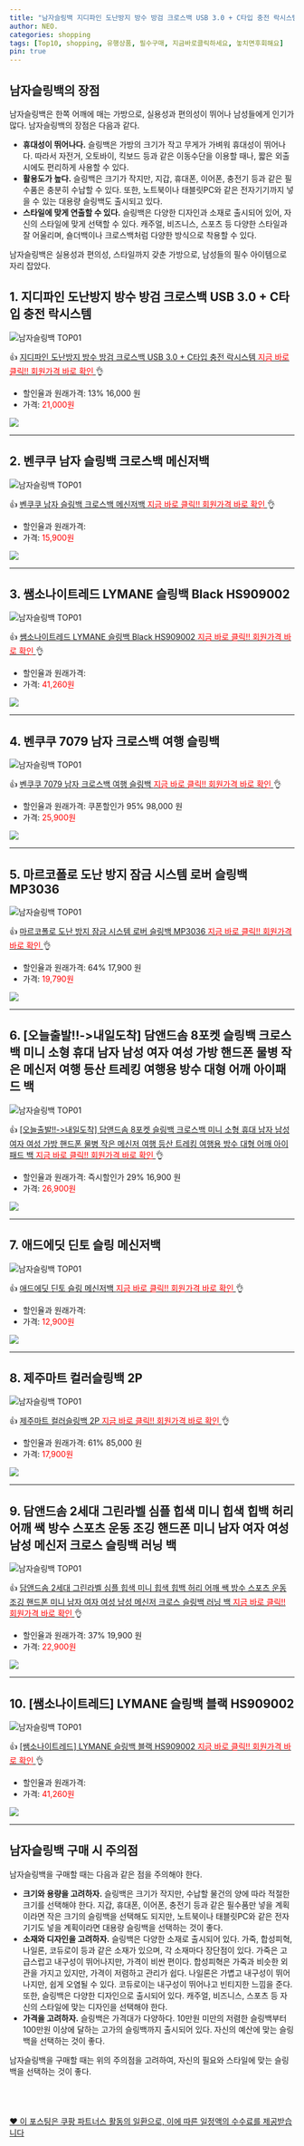 ```yaml
---
title: "남자슬링백 지디파인 도난방지 방수 방검 크로스백 USB 3.0 + C타입 충전 락시스템 필수 필요 추천 제품 비교 최저 가격 비교 장점 구매 후기 구매평"
author: NEO.
categories: shopping
tags: [Top10, shopping, 유행상품, 필수구매, 지금바로클릭하세요, 놓치면후회해요]
pin: true
---
```

<h2>남자슬링백의 장점</h2>

남자슬링백은 한쪽 어깨에 매는 가방으로, 실용성과 편의성이 뛰어나 남성들에게 인기가 많다. 남자슬링백의 장점은 다음과 같다.

* **휴대성이 뛰어나다.** 슬링백은 가방의 크기가 작고 무게가 가벼워 휴대성이 뛰어나다. 따라서 자전거, 오토바이, 킥보드 등과 같은 이동수단을 이용할 때나, 짧은 외출 시에도 편리하게 사용할 수 있다.
* **활용도가 높다.** 슬링백은 크기가 작지만, 지갑, 휴대폰, 이어폰, 충전기 등과 같은 필수품은 충분히 수납할 수 있다. 또한, 노트북이나 태블릿PC와 같은 전자기기까지 넣을 수 있는 대용량 슬링백도 출시되고 있다.
* **스타일에 맞게 연출할 수 있다.** 슬링백은 다양한 디자인과 소재로 출시되어 있어, 자신의 스타일에 맞게 선택할 수 있다. 캐주얼, 비즈니스, 스포츠 등 다양한 스타일과 잘 어울리며, 숄더백이나 크로스백처럼 다양한 방식으로 착용할 수 있다.

남자슬링백은 실용성과 편의성, 스타일까지 갖춘 가방으로, 남성들의 필수 아이템으로 자리 잡았다.

   

## 1. 지디파인 도난방지 방수 방검 크로스백 USB 3.0 + C타입 충전 락시스템

![남자슬링백 TOP01](https://thumbnail9.coupangcdn.com/thumbnails/remote/490x490ex/image/retail/images/2023/04/06/14/3/3bc43396-590d-4998-abfd-4c2896f86a1c.jpg)


👍 [지디파인 도난방지 방수 방검 크로스백 USB 3.0 + C타입 충전 락시스템 <font color=red> 지금 바로 클릭!! 회원가격 바로 확인 </font> ](https://link.coupang.com/re/AFFSDP?lptag=AF3617701&subid=GithubCoopas&pageKey=7201947176&traceid=V0-153&itemId=15255076904&vendorItemId=85576079397) 👌 


- 할인율과 원래가격: 13%  16,000   원
- 가격: <span style='color:red'>21,000원</span>

[![](/discount_price.png)](https://link.coupang.com/re/AFFSDP?lptag=AF3617701&subid=GithubCoopas&pageKey=7201947176&traceid=V0-153&itemId=15255076904&vendorItemId=85576079397)

---


   

## 2. 벤쿠쿠 남자 슬링백 크로스백 메신저백

![남자슬링백 TOP01](https://thumbnail6.coupangcdn.com/thumbnails/remote/490x490ex/image/vendor_inventory/958e/4fe783925532afe2ea0423e64cfb4c530e733bbcf1cd94e9269af10c5ac0.jpg)


👍 [벤쿠쿠 남자 슬링백 크로스백 메신저백 <font color=red> 지금 바로 클릭!! 회원가격 바로 확인 </font> ](https://link.coupang.com/re/AFFSDP?lptag=AF3617701&subid=GithubCoopas&pageKey=202602517&traceid=V0-153&itemId=592782215&vendorItemId=74262186036) 👌 


- 할인율과 원래가격: 
- 가격: <span style='color:red'>15,900원</span>

[![](/discount_price.png)](https://link.coupang.com/re/AFFSDP?lptag=AF3617701&subid=GithubCoopas&pageKey=202602517&traceid=V0-153&itemId=592782215&vendorItemId=74262186036)

---


   

## 3. 쌤소나이트레드 LYMANE 슬링백 Black HS909002

![남자슬링백 TOP01](https://thumbnail8.coupangcdn.com/thumbnails/remote/490x490ex/image/vendor_inventory/7ab8/ed020a866f2931652b91d4380c25a1238ace3a46feebf12bd133ae740a3b.jpg)


👍 [쌤소나이트레드 LYMANE 슬링백 Black HS909002 <font color=red> 지금 바로 클릭!! 회원가격 바로 확인 </font> ](https://link.coupang.com/re/AFFSDP?lptag=AF3617701&subid=GithubCoopas&pageKey=7530224379&traceid=V0-153&itemId=19769723693&vendorItemId=87719806938) 👌 


- 할인율과 원래가격: 
- 가격: <span style='color:red'>41,260원</span>

[![](/discount_price.png)](https://link.coupang.com/re/AFFSDP?lptag=AF3617701&subid=GithubCoopas&pageKey=7530224379&traceid=V0-153&itemId=19769723693&vendorItemId=87719806938)

---


   

## 4. 벤쿠쿠 7079 남자 크로스백 여행 슬링백

![남자슬링백 TOP01](https://thumbnail10.coupangcdn.com/thumbnails/remote/490x490ex/image/vendor_inventory/19f1/ed831f7e50f2bd9d74015e379e1d88ba11dc02bc07d3a7b3c838744d32df.jpg)


👍 [벤쿠쿠 7079 남자 크로스백 여행 슬링백 <font color=red> 지금 바로 클릭!! 회원가격 바로 확인 </font> ](https://link.coupang.com/re/AFFSDP?lptag=AF3617701&subid=GithubCoopas&pageKey=1574381995&traceid=V0-153&itemId=2692113363&vendorItemId=79698980379) 👌 


- 할인율과 원래가격: 쿠폰할인가 95%  98,000   원
- 가격: <span style='color:red'>25,900원</span>

[![](/discount_price.png)](https://link.coupang.com/re/AFFSDP?lptag=AF3617701&subid=GithubCoopas&pageKey=1574381995&traceid=V0-153&itemId=2692113363&vendorItemId=79698980379)

---


   

## 5. 마르코폴로 도난 방지 잠금 시스템 로버 슬링백 MP3036

![남자슬링백 TOP01](https://thumbnail6.coupangcdn.com/thumbnails/remote/490x490ex/image/retail/images/272330306991488-b0fcee44-e61a-4fc0-a0a9-00cbfbbeb73f.jpg)


👍 [마르코폴로 도난 방지 잠금 시스템 로버 슬링백 MP3036 <font color=red> 지금 바로 클릭!! 회원가격 바로 확인 </font> ](https://link.coupang.com/re/AFFSDP?lptag=AF3617701&subid=GithubCoopas&pageKey=1392278086&traceid=V0-153&itemId=2427718365&vendorItemId=70421712652) 👌 


- 할인율과 원래가격: 64%  17,900   원
- 가격: <span style='color:red'>19,790원</span>

[![](/discount_price.png)](https://link.coupang.com/re/AFFSDP?lptag=AF3617701&subid=GithubCoopas&pageKey=1392278086&traceid=V0-153&itemId=2427718365&vendorItemId=70421712652)

---


   

## 6. [오늘출발!!->내일도착] 담앤드솜 8포켓 슬링백 크로스백 미니 소형 휴대 남자 남성 여자 여성 가방 핸드폰 물병 작은 메신저 여행 등산 트레킹 여행용 방수 대형 어깨 아이패드 백

![남자슬링백 TOP01](https://thumbnail9.coupangcdn.com/thumbnails/remote/490x490ex/image/vendor_inventory/b5ed/cabbf1fc1f756e6d2887e751a28238c0d1583481a685ce5502e5ca3f1ea1.jpg)


👍 [[오늘출발!!->내일도착] 담앤드솜 8포켓 슬링백 크로스백 미니 소형 휴대 남자 남성 여자 여성 가방 핸드폰 물병 작은 메신저 여행 등산 트레킹 여행용 방수 대형 어깨 아이패드 백 <font color=red> 지금 바로 클릭!! 회원가격 바로 확인 </font> ](https://link.coupang.com/re/AFFSDP?lptag=AF3617701&subid=GithubCoopas&pageKey=6947210990&traceid=V0-153&itemId=16866495201&vendorItemId=86550742350) 👌 


- 할인율과 원래가격: 즉시할인가 29%  16,900   원
- 가격: <span style='color:red'>26,900원</span>

[![](/discount_price.png)](https://link.coupang.com/re/AFFSDP?lptag=AF3617701&subid=GithubCoopas&pageKey=6947210990&traceid=V0-153&itemId=16866495201&vendorItemId=86550742350)

---


   

## 7. 애드에딧 딘토 슬링 메신저백

![남자슬링백 TOP01](https://thumbnail7.coupangcdn.com/thumbnails/remote/490x490ex/image/retail/images/258989577154323-999d26d5-7ffd-4a01-8b28-e086221e592f.jpg)


👍 [애드에딧 딘토 슬링 메신저백 <font color=red> 지금 바로 클릭!! 회원가격 바로 확인 </font> ](https://link.coupang.com/re/AFFSDP?lptag=AF3617701&subid=GithubCoopas&pageKey=99397182&traceid=V0-153&itemId=304133069&vendorItemId=5072972130) 👌 


- 할인율과 원래가격: 
- 가격: <span style='color:red'>12,900원</span>

[![](/discount_price.png)](https://link.coupang.com/re/AFFSDP?lptag=AF3617701&subid=GithubCoopas&pageKey=99397182&traceid=V0-153&itemId=304133069&vendorItemId=5072972130)

---


   

## 8. 제주마트 컬러슬링백 2P

![남자슬링백 TOP01](https://thumbnail6.coupangcdn.com/thumbnails/remote/490x490ex/image/vendor_inventory/53e6/0e82515313439caec033e37be425053819e334ba69469e97c6805f433c11.jpg)


👍 [제주마트 컬러슬링백 2P <font color=red> 지금 바로 클릭!! 회원가격 바로 확인 </font> ](https://link.coupang.com/re/AFFSDP?lptag=AF3617701&subid=GithubCoopas&pageKey=5399105503&traceid=V0-153&itemId=8072627867&vendorItemId=73340969847) 👌 


- 할인율과 원래가격: 61%  85,000   원
- 가격: <span style='color:red'>17,900원</span>

[![](/discount_price.png)](https://link.coupang.com/re/AFFSDP?lptag=AF3617701&subid=GithubCoopas&pageKey=5399105503&traceid=V0-153&itemId=8072627867&vendorItemId=73340969847)

---


   

## 9. 담앤드솜 2세대 그린라벨 심플 힙색 미니 힙색 힙백 허리 어깨 쌕 방수 스포츠 운동 조깅 핸드폰 미니 남자 여자 여성 남성 메신저 크로스 슬링백 러닝 백

![남자슬링백 TOP01](https://thumbnail10.coupangcdn.com/thumbnails/remote/490x490ex/image/vendor_inventory/25c5/f09b9ac83b15fefbfd6edddcaa7aaa915b4b2aea56675cf06a90922a9f38.jpg)


👍 [담앤드솜 2세대 그린라벨 심플 힙색 미니 힙색 힙백 허리 어깨 쌕 방수 스포츠 운동 조깅 핸드폰 미니 남자 여자 여성 남성 메신저 크로스 슬링백 러닝 백 <font color=red> 지금 바로 클릭!! 회원가격 바로 확인 </font> ](https://link.coupang.com/re/AFFSDP?lptag=AF3617701&subid=GithubCoopas&pageKey=6617321535&traceid=V0-153&itemId=15030554248&vendorItemId=86480023956) 👌 


- 할인율과 원래가격: 37%  19,900   원
- 가격: <span style='color:red'>22,900원</span>

[![](/discount_price.png)](https://link.coupang.com/re/AFFSDP?lptag=AF3617701&subid=GithubCoopas&pageKey=6617321535&traceid=V0-153&itemId=15030554248&vendorItemId=86480023956)

---


   

## 10. [쌤소나이트레드] LYMANE 슬링백 블랙 HS909002

![남자슬링백 TOP01](https://thumbnail10.coupangcdn.com/thumbnails/remote/490x490ex/image/vendor_inventory/0089/60c1844afacdcd3766ea404e7775ae43fe7ca815b75eb7b4efbadb254732.png)


👍 [[쌤소나이트레드] LYMANE 슬링백 블랙 HS909002 <font color=red> 지금 바로 클릭!! 회원가격 바로 확인 </font> ](https://link.coupang.com/re/AFFSDP?lptag=AF3617701&subid=GithubCoopas&pageKey=7520665034&traceid=V0-153&itemId=19724461083&vendorItemId=87806830873) 👌 


- 할인율과 원래가격: 
- 가격: <span style='color:red'>41,260원</span>

[![](/discount_price.png)](https://link.coupang.com/re/AFFSDP?lptag=AF3617701&subid=GithubCoopas&pageKey=7520665034&traceid=V0-153&itemId=19724461083&vendorItemId=87806830873)

---
<h2>남자슬링백 구매 시 주의점</h2>

남자슬링백을 구매할 때는 다음과 같은 점을 주의해야 한다.

* **크기와 용량을 고려하자.** 슬링백은 크기가 작지만, 수납할 물건의 양에 따라 적절한 크기를 선택해야 한다. 지갑, 휴대폰, 이어폰, 충전기 등과 같은 필수품만 넣을 계획이라면 작은 크기의 슬링백을 선택해도 되지만, 노트북이나 태블릿PC와 같은 전자기기도 넣을 계획이라면 대용량 슬링백을 선택하는 것이 좋다.
* **소재와 디자인을 고려하자.** 슬링백은 다양한 소재로 출시되어 있다. 가죽, 합성피혁, 나일론, 코듀로이 등과 같은 소재가 있으며, 각 소재마다 장단점이 있다. 가죽은 고급스럽고 내구성이 뛰어나지만, 가격이 비싼 편이다. 합성피혁은 가죽과 비슷한 외관을 가지고 있지만, 가격이 저렴하고 관리가 쉽다. 나일론은 가볍고 내구성이 뛰어나지만, 쉽게 오염될 수 있다. 코듀로이는 내구성이 뛰어나고 빈티지한 느낌을 준다. 또한, 슬링백은 다양한 디자인으로 출시되어 있다. 캐주얼, 비즈니스, 스포츠 등 자신의 스타일에 맞는 디자인을 선택해야 한다.
* **가격을 고려하자.** 슬링백은 가격대가 다양하다. 10만원 미만의 저렴한 슬링백부터 100만원 이상에 달하는 고가의 슬링백까지 출시되어 있다. 자신의 예산에 맞는 슬링백을 선택하는 것이 좋다.

남자슬링백을 구매할 때는 위의 주의점을 고려하여, 자신의 필요와 스타일에 맞는 슬링백을 선택하는 것이 좋다.<br><br><br><br><br> [ ❤  이 포스팅은 쿠팡 파트너스 활동의 일환으로, 이에 따른 일정액의 수수료를 제공받습니다](https://link.coupang.com/a/bcEFyh)
